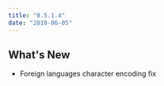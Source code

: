 ```yaml
---
title: "0.5.1.4"
date: "2019-06-05"
---
```


## What's New

- Foreign languages character encoding fix